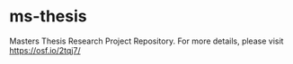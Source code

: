 # ms-thesis
Masters Thesis Research Project Repository. For more details, please visit https://osf.io/2tqj7/

